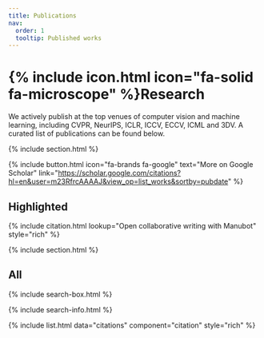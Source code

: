 ```yaml
---
title: Publications
nav:
  order: 1
  tooltip: Published works
---
```


# {% include icon.html icon="fa-solid fa-microscope" %}Research

We actively publish at the top venues of computer vision and machine learning, including CVPR, NeurIPS, ICLR, ICCV, ECCV, ICML and 3DV. A curated list of publications can be found below.

{% include section.html %}

{% include button.html icon="fa-brands fa-google" text="More on Google Scholar" link="https://scholar.google.com/citations?hl=en&user=m23RfrcAAAAJ&view_op=list_works&sortby=pubdate" %}

## Highlighted

{% include citation.html lookup="Open collaborative writing with Manubot" style="rich" %}

{% include section.html %}

## All

{% include search-box.html %}

{% include search-info.html %}

{% include list.html data="citations" component="citation" style="rich" %}
